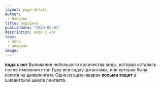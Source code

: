 ```yaml
---
layout: page-detail
author:
 - Яшодеви
title: падодака
publishDate: "2024-09-01"
description: вода с ног
tags:
 - йога
 - шиваизм
image: 
---
```


__вода с ног__
Выпивание небольшого количества воды, которая осталась после омовения стоп Гуру или садху-джангамы, или которая была излита на шивалингам. Одна из ашта-аваран __восьми защит__ в шиваитской школе лингаята.

